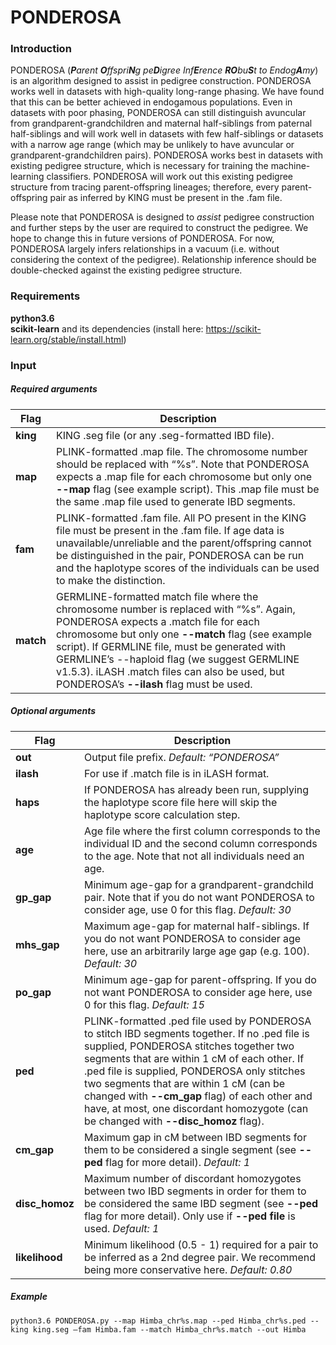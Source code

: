 # PONDEROSA

### **Introduction**  
PONDEROSA (_**P**arent **O**ffspri**N**g pe**D**igree Inf**E**rence **RO**bu**S**t to Endog**A**my_) is an algorithm designed to assist in pedigree construction. PONDEROSA works well in datasets with high-quality long-range phasing. We have found that this can be better achieved in endogamous populations. Even in datasets with poor phasing, PONDEROSA can still distinguish avuncular from grandparent-grandchildren and maternal half-siblings from paternal half-siblings and will work well in datasets with few half-siblings or datasets with a narrow age range (which may be unlikely to have avuncular or grandparent-grandchildren pairs). PONDEROSA works best in datasets with existing pedigree structure, which is necessary for training the machine-learning classifiers. PONDEROSA will work out this existing pedigree structure from tracing parent-offspring lineages; therefore, every parent-offspring pair as inferred by KING must be present in the .fam file.  

Please note that PONDEROSA is designed to _assist_ pedigree construction and further steps by the user are required to construct the pedigree. We hope to change this in future versions of PONDEROSA. For now, PONDEROSA largely infers relationships in a vacuum (i.e. without considering the context of the pedigree). Relationship inference should be double-checked against the existing pedigree structure.  

### **Requirements**
**python3.6**  
**scikit-learn** and its dependencies (install here: https://scikit-learn.org/stable/install.html)  

### **Input**  
##### _Required arguments_  
| Flag | Description |
| ---- | ----------- |
|**king** | KING .seg file (or any .seg-formatted IBD file). |
|**map** | PLINK-formatted .map file. The chromosome number should be replaced with “%s”. Note that PONDEROSA expects a .map file for each chromosome but only one **--map** flag (see example script). This .map file must be the same .map file used to generate IBD segments. |
|**fam** | PLINK-formatted .fam file. All PO present in the KING file must be present in the .fam file. If age data is unavailable/unreliable and the parent/offspring cannot be distinguished in the pair, PONDEROSA can be run and the haplotype scores of the individuals can be used to make the distinction. |
|**match** | GERMLINE-formatted match file where the chromosome number is replaced with “%s”. Again, PONDEROSA expects a .match file for each chromosome but only one **--match** flag (see example script). If GERMLINE file, must be generated with GERMLINE’s --haploid flag (we suggest GERMLINE v1.5.3). iLASH .match files can also be used, but PONDEROSA’s **\-\-ilash** flag must be used.|

##### _Optional arguments_  
| Flag | Description |
| ---- | ----------- |
|**out** | Output file prefix. _Default: “PONDEROSA”_ |
|**ilash** | For use if .match file is in iLASH format. |
|**haps** | If PONDEROSA has already been run, supplying the haplotype score file here will skip the haplotype score calculation step. |
|**age** | Age file where the first column corresponds to the individual ID and the second column corresponds to the age. Note that not all individuals need an age. |
|**gp_gap** | Minimum age-gap for a grandparent-grandchild pair. Note that if you do not want PONDEROSA to consider age, use 0 for this flag. _Default: 30_ |
|**mhs_gap** | Maximum age-gap for maternal half-siblings. If you do not want PONDEROSA to consider age here, use an arbitrarily large age gap (e.g. 100). _Default: 30_ |
|**po_gap** | Minimum age-gap for parent-offspring. If you do not want PONDEROSA to consider age here, use 0 for this flag. _Default: 15_ |
|**ped** | PLINK-formatted .ped file used by PONDEROSA to stitch IBD segments together. If no .ped file is supplied, PONDEROSA stitches together two segments that are within 1 cM of each other. If .ped file is supplied, PONDEROSA only stitches two segments that are within 1 cM (can be changed with **--cm_gap** flag) of each other and have, at most, one discordant homozygote (can be changed with **--disc_homoz** flag).|
|**cm_gap** | Maximum gap in cM between IBD segments for them to be considered a single segment (see **--ped** flag for more detail). _Default: 1_ |
|**disc_homoz** | Maximum number of discordant homozygotes between two IBD segments in order for them to be considered the same IBD segment (see **--ped** flag for more detail). Only use if **--ped file** is used. _Default: 1_ |  
|**likelihood** | Minimum likelihood (0.5 - 1) required for a pair to be inferred as a 2nd degree pair. We recommend being more conservative here. _Default: 0.80_ |  

##### _Example_
`python3.6 PONDEROSA.py --map Himba_chr%s.map --ped Himba_chr%s.ped --king king.seg –fam Himba.fam --match Himba_chr%s.match --out Himba`

